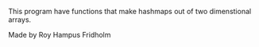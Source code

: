
This program have functions that make hashmaps out of
two dimenstional arrays.

Made by Roy Hampus Fridholm
